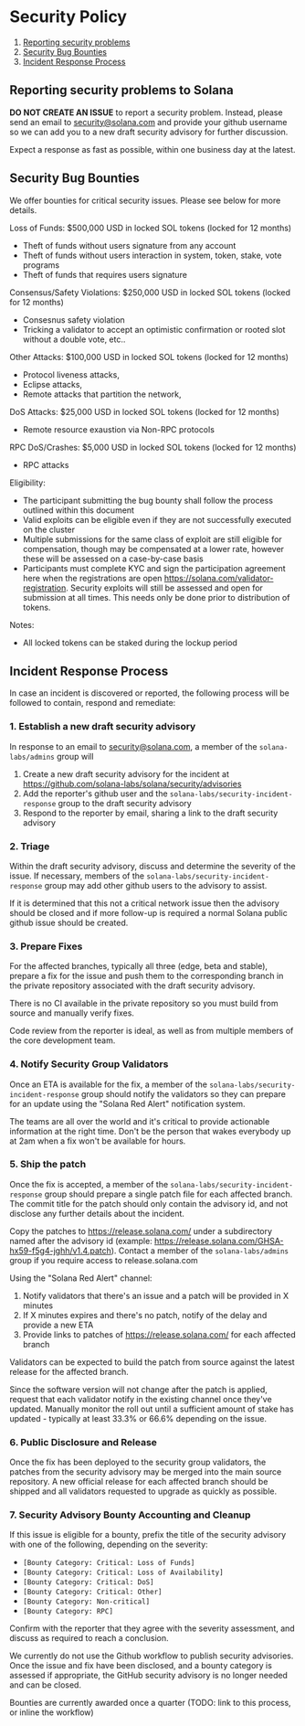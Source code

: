 # Security Policy

1. [Reporting security problems](#reporting)
4. [Security Bug Bounties](#bounty)
2. [Incident Response Process](#process)

<a name="reporting"></a>
## Reporting security problems to Solana

**DO NOT CREATE AN ISSUE** to report a security problem. Instead, please send an
email to security@solana.com and provide your github username so we can add you
to a new draft security advisory for further discussion.

Expect a response as fast as possible, within one business day at the latest.

<a name="bounty"></a>
## Security Bug Bounties
We offer bounties for critical security issues. Please see below for more details.

Loss of Funds:
$500,000 USD in locked SOL tokens (locked for 12 months)
* Theft of funds without users signature from any account
* Theft of funds without users interaction in system, token, stake, vote programs
* Theft of funds that requires users signature

Consensus/Safety Violations:
$250,000 USD in locked SOL tokens (locked for 12 months)
* Consesnus safety violation
* Tricking a validator to accept an optimistic confirmation or rooted slot without a double vote, etc..

Other Attacks:
 $100,000 USD in locked SOL tokens (locked for 12 months)
* Protocol liveness attacks,
* Eclipse attacks,
* Remote attacks that partition the network,

DoS Attacks:
$25,000 USD in locked SOL tokens (locked for 12 months)
* Remote resource exaustion via Non-RPC protocols

RPC DoS/Crashes:
$5,000 USD in locked SOL tokens (locked for 12 months)
* RPC attacks

Eligibility:
* The participant submitting the bug bounty shall follow the process outlined within this document
* Valid exploits can be eligible even if they are not successfully executed on the cluster
* Multiple submissions for the same class of exploit are still eligible for compensation, though may be compensated at a lower rate, however these will be assessed on a case-by-case basis
* Participants must complete KYC and sign the participation agreement here when the registrations are open https://solana.com/validator-registration. Security exploits will still be assessed and open for submission at all times. This needs only be done prior to distribution of tokens.

Notes:
* All locked tokens can be staked during the lockup period

<a name="process"></a>
## Incident Response Process

In case an incident is discovered or reported, the following process will be
followed to contain, respond and remediate:

### 1. Establish a new draft security advisory
In response to an email to security@solana.com, a member of the `solana-labs/admins` group will
1. Create a new draft security advisory for the incident at https://github.com/solana-labs/solana/security/advisories
2. Add the reporter's github user and the `solana-labs/security-incident-response` group to the draft security advisory
3. Respond to the reporter by email, sharing a link to the draft security advisory

### 2. Triage
Within the draft security advisory, discuss and determine the severity of the
issue. If necessary, members of the `solana-labs/security-incident-response`
group may add other github users to the advisory to assist.

If it is determined that this not a critical network issue then the advisory
should be closed and if more follow-up is required a normal Solana public github
issue should be created.

### 3. Prepare Fixes
For the affected branches, typically all three (edge, beta and stable), prepare
a fix for the issue and push them to the corresponding branch in the private
repository associated with the draft security advisory.

There is no CI available in the private repository so you must build from source
and manually verify fixes.

Code review from the reporter is ideal, as well as from multiple members of the
core development team.

### 4. Notify Security Group Validators
Once an ETA is available for the fix, a member of the
`solana-labs/security-incident-response` group should notify the validators so
they can prepare for an update using the "Solana Red Alert" notification system.

The teams are all over the world and it's critical to provide actionable
information at the right time. Don't be the person that wakes everybody up at
2am when a fix won't be available for hours.

### 5. Ship the patch
Once the fix is accepted, a member of the
`solana-labs/security-incident-response` group should prepare a single patch
file for each affected branch. The commit title for the patch should only
contain the advisory id, and not disclose any further details about the
incident.

Copy the patches to https://release.solana.com/ under a subdirectory named after
the advisory id (example:
https://release.solana.com/GHSA-hx59-f5g4-jghh/v1.4.patch). Contact a member of
the `solana-labs/admins` group if you require access to release.solana.com

Using the "Solana Red Alert" channel:
1. Notify validators that there's an issue and a patch will be provided in X minutes
2. If X minutes expires and there's no patch, notify of the delay and provide a
   new ETA
3. Provide links to patches of https://release.solana.com/ for each affected branch

Validators can be expected to build the patch from source against the latest
release for the affected branch.

Since the software version will not change after the patch is applied, request
that each validator notify in the existing channel once they've updated. Manually
monitor the roll out until a sufficient amount of stake has updated - typically
at least 33.3% or 66.6% depending on the issue.

### 6. Public Disclosure and Release
Once the fix has been deployed to the security group validators, the patches from the security
advisory may be merged into the main source repository. A new official release
for each affected branch should be shipped and all validators requested to
upgrade as quickly as possible.

### 7. Security Advisory Bounty Accounting and Cleanup

If this issue is eligible for a bounty, prefix the title of the security
advisory with one of the following, depending on the severity:
* `[Bounty Category: Critical: Loss of Funds]`
* `[Bounty Category: Critical: Loss of Availability]`
* `[Bounty Category: Critical: DoS]`
* `[Bounty Category: Critical: Other]`
* `[Bounty Category: Non-critical]`
* `[Bounty Category: RPC]`

Confirm with the reporter that they agree with the severity assessment, and
discuss as required to reach a conclusion.

We currently do not use the Github workflow to publish security advisories.
Once the issue and fix have been disclosed, and a bounty category is assessed if
appropriate, the GitHub security advisory is no longer needed and can be closed.

Bounties are currently awarded once a quarter (TODO: link to this process, or
inline the workflow)
